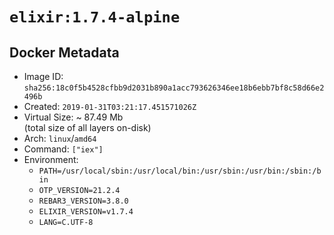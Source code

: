# `elixir:1.7.4-alpine`

## Docker Metadata

- Image ID: `sha256:18c0f5b4528cfbb9d2031b890a1acc793626346ee18b6ebb7bf8c58d66e2496b`
- Created: `2019-01-31T03:21:17.451571026Z`
- Virtual Size: ~ 87.49 Mb  
  (total size of all layers on-disk)
- Arch: `linux`/`amd64`
- Command: `["iex"]`
- Environment:
  - `PATH=/usr/local/sbin:/usr/local/bin:/usr/sbin:/usr/bin:/sbin:/bin`
  - `OTP_VERSION=21.2.4`
  - `REBAR3_VERSION=3.8.0`
  - `ELIXIR_VERSION=v1.7.4`
  - `LANG=C.UTF-8`
